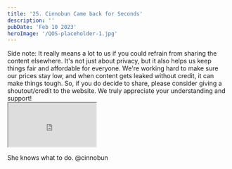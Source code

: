 ```yaml
---
title: '25. Cinnobun Came back for Seconds'
description: ''
pubDate: 'Feb 10 2023'
heroImage: '/QOS-placeholder-1.jpg'
---
```

<div class="video_paragraph_header"> Side note: It really means a lot to us if you could refrain from sharing the content elsewhere. It's not just about privacy, but it also helps us keep things fair and affordable for everyone. We're working hard to make sure our prices stay low, and when content gets leaked without credit, it can make things tough. So, if you do decide to share, please consider giving a shoutout/credit to the website. We truly appreciate your understanding and support!</div>

<iframe src="https://drive.google.com/file/d/1cN-JPIBDUDg2Kv5HqHnjN6P4uMfg46b-/preview" width="200" height="100" allow="autoplay" allowfullscreen="allowfullscreen"></iframe>

She knows what to do. @cinnobun
<br>
<br>
<!---<a class="read_more" href="https://drive.google.com/file/d/1cN-JPIBDUDg2Kv5HqHnjN6P4uMfg46b-/view?usp=sharing">Download</a>--->
